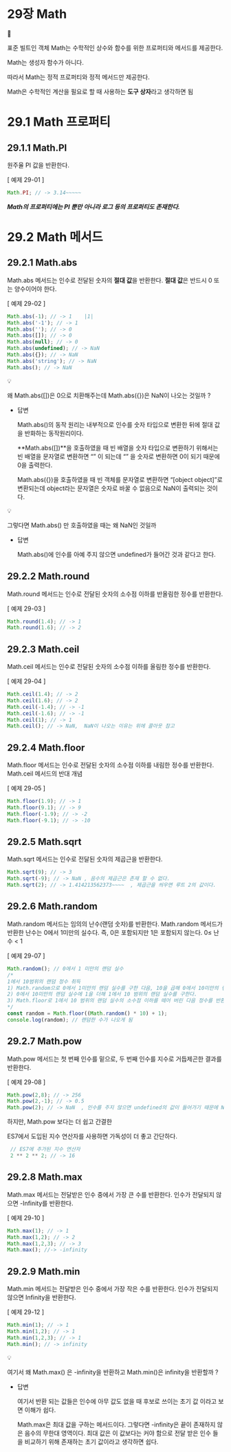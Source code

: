 # 29장 Math

<aside>
🎇

표준 빌트인 객체 Math는 수학적인 상수와 함수를 위한 프로퍼티와 메서드를 제공한다. 

Math는 생성자 함수가 아니다.

따라서 Math는 정적 프로퍼티와 정적 메서드만 제공한다.

Math은 수학적인 계산을 필요로 할 때 사용하는 **도구 상자**라고 생각하면 됨

</aside>

# 29.1 Math 프로퍼티

## 29.1.1 Math.PI

원주율 PI 값을 반환한다.

[ 예제 29-01 ]

```jsx
Math.PI; // -> 3.14~~~~~
```

***Math의 프로퍼티에는 PI 뿐만 아니라 로그 등의 프로퍼티도 존재한다.***

# 29.2 Math 메서드

## 29.2.1 Math.abs

Math.abs 메서드는 인수로 전달된 숫자의 **절대 값**을 반환한다. **절대 값**은 반드시 0 또는 양수이어야 한다.

[ 예제 29-02 ] 

```jsx
Math.abs(-1); // -> 1    |1|
Math.abs('-1'); // -> 1
Math.abs(''); // -> 0
Math.abs([]); // -> 0
Math.abs(null); // -> 0
Math.abs(undefined); // -> NaN
Math.abs({}); // -> NaN
Math.abs('string'); // -> NaN
Math.abs(); // -> NaN
```

<aside>
💡

왜 Math.abs([])은 0으로 치환해주는데 Math.abs({})은 NaN이 나오는 것일까 ?

- 답변
    
    Math.abs()의 동작 원리는 내부적으로 인수를 숫자 타입으로 변환한 뒤에 절대 값을 반화하는 동작원리이다.
    
    **Math.abs([])**을 호출하였을 때 빈 배열을 숫자 타입으로 변환하기 위해서는 빈 배열을 문자열로 변환하면 “” 이 되는데 “” 을 숫자로 변환하면 0이 되기 때문에 0을 출력한다.
    
    Math.abs({})을 호출하였을 때 빈 객체를 문자열로 변환하면 “[object object]”로 변환되는데 object라는 문자열은 숫자로 바꿀 수 없음으로 NaN이 출력되는 것이다.
    
</aside>

<aside>
💡

그렇다면 Math.abs() 만 호출하였을 때는 왜 NaN인 것일까

- 답변
    
    Math.abs()에 인수를 아예 주지 않으면 undefined가 들어간 것과 같다고 한다.
    
</aside>

## 29.2.2 Math.round

Math.round 메서드는 인수로 전달된 숫자의 소수점 이하를 반올림한 정수를 반환한다.

[ 예제 29-03 ]

```jsx
Math.round(1.4); // -> 1
Math.round(1.6); // -> 2
```

## 29.2.3 Math.ceil

Math.ceil 메서드는 인수로 전달된 숫자의 소수점 이하를 올림한 정수를 반환한다.

[ 예제 29-04 ]

```jsx
Math.ceil(1.4); // -> 2
Math.ceil(1.6); // -> 2
Math.ceil(-1.4); // -> -1
Math.ceil(-1.6); // -> -1
Math.ceil(1); // -> 1
Math.ceil(); // -> NaN,  NaN이 나오는 이유는 위에 콜아웃 참고
```

## 29.2.4 Math.floor

Math.floor 메서드는 인수로 전달된 숫자의 소수점 이하를 내림한 정수를 반환한다. Math.ceil 메서드의 반대 개념

[ 예제 29-05 ]

```jsx
Math.floor(1.9); // -> 1
Math.floor(9.1); // -> 9
Math.floor(-1.9); // -> -2
Math.floor(-9.1); // -> -10
```

## 29.2.5 Math.sqrt

Math.sqrt 메서드는 인수로 전달된 숫자의 제곱근을 반환한다.

```jsx
Math.sqrt(9); // -> 3
Math.sqrt(-9); // -> NaN , 음수의 제곱근은 존재 할 수 없다.
Math.sqrt(2); // -> 1.414213562373~~~~  , 제곱근을 씌우면 루트 2의 값이다.
```

## 29.2.6 Math.random

Math.random 메서드는 임의의 난수(랜덤 숫자)를 반환한다. Math.random 메서드가 반환한 난수는 0에서 1미만의 실수다. 즉, 0은 포함되지만 1은 포함되지 않는다. 0≤ 난수 < 1

[ 예제 29-07 ]

```jsx
Math.random(); // 0에서 1 미만의 랜덤 실수
/*
1에서 10범위의 랜덤 정수 취득
1) Math.random으로 0에서 1미만의 랜덤 실수를 구한 다음, 10을 곱해 0에서 10미만의 랜덤 실수를 구한다.
2) 0에서 10미만의 랜덤 실수에 1을 더해 1에서 10 범위의 랜덤 실수를 구한다.
3) Math.floor로 1에서 10 범위의 랜덤 실수의 소수점 이하를 떼어 버린 다음 정수를 반환한다.
*/
const random = Math.floor((Math.random() * 10) + 1);
console.log(random); // 랜덤한 수가 나오게 됨
```

## 29.2.7 Math.pow

Math.pow 메서드는 첫 번째 인수를 밑으로, 두 번째 인수를 지수로 거듭제곤한 결과를 반환한다.

[ 예제 29-08 ] 

```jsx
Math.pow(2,8); // -> 256
Math.pow(2,-1); // -> 0.5
Math.pow(2); // -> NaN  , 인수를 주지 않으면 undefined의 값이 들어가기 때문에 NaN 출력
```

하지만, Math.pow 보다는 더 쉽고 간결한

ES7에서 도입된 지수 연산자를 사용하면 가독성이 더 좋고 간단하다.

```jsx
 // ES7에 추가된 지수 연산자
 2 ** 2 ** 2; // -> 16
```

## 29.2.8 Math.max

Math.max 메서드는 전달받은 인수 중에서 가장 큰 수를 반환한다. 인수가 전달되지 않으면 -Infinity를 반환한다.

[ 예제 29-10 ]

```jsx
Math.max(1); // -> 1
Math.max(1,2); // -> 2
Math.max(1,2,3); // -> 3
Math.max(); //-> -infinity
```

## 29.2.9 Math.min

Math.min 메서드는 전달받은 인수 중에서 가장 작은 수를 반환한다. 인수가 전달되지 않으면 Infinity을 반환한다.

[ 예제 29-12 ] 

```jsx
Math.min(1); // -> 1
Math.min(1,2); // -> 1
Math.min(1,2,3); // -> 1
Math.min(); // -> infinity
```

<aside>
💡

여기서 왜 Math.max() 은 -infinity을 반환하고 Math.min()은 infinity을 반환할까 ? 

- 답변
    
    여기서 반환 되는 값들은  인수에  아무 값도 없을 때 후보로 쓰이는 초기 값 이라고 보면 이해가 쉽다.
    
    Math.max은 최대 값을 구하는 메서드이다. 그렇다면 -infinity은 끝이 존재하지 않은 음수의 무한대 영역이다. 최대 값은 이 값보다는 커야 함으로 전달 받은 인수 들을 비교하기 위해 존재하는 초기 값이라고 생각하면 쉽다.
    
</aside>